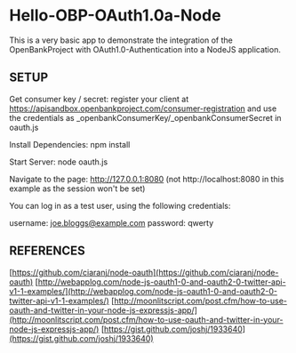 Hello-OBP-OAuth1.0a-Node
========================

This is a very basic app to demonstrate the integration of the OpenBankProject with OAuth1.0-Authentication
into a NodeJS application.

## SETUP

Get consumer key / secret:
register your client at https://apisandbox.openbankproject.com/consumer-registration
and use the credentials as _openbankConsumerKey/_openbankConsumerSecret in oauth.js

Install Dependencies:
npm install

Start Server:
node oauth.js

Navigate to the page:
http://127.0.0.1:8080
(not http://localhost:8080 in this example as the session won't be set)

You can log in as a test user, using the following credentials:

username: joe.bloggs@example.com
password: qwerty

## REFERENCES

[https://github.com/ciaranj/node-oauth](https://github.com/ciaranj/node-oauth)
[http://webapplog.com/node-js-oauth1-0-and-oauth2-0-twitter-api-v1-1-examples/](http://webapplog.com/node-js-oauth1-0-and-oauth2-0-twitter-api-v1-1-examples/)
[http://moonlitscript.com/post.cfm/how-to-use-oauth-and-twitter-in-your-node-js-expressjs-app/](http://moonlitscript.com/post.cfm/how-to-use-oauth-and-twitter-in-your-node-js-expressjs-app/)
[https://gist.github.com/joshj/1933640](https://gist.github.com/joshj/1933640)
